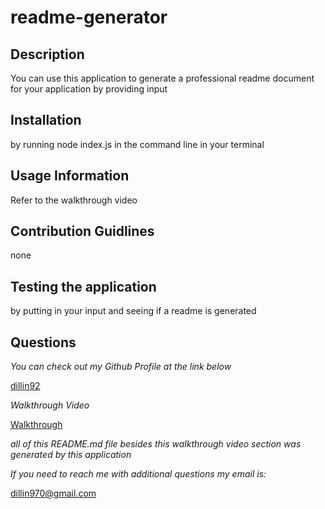# readme-generator

## Description

You can use this application to generate a professional readme document for your application by providing input

## Installation

by running node index.js in the command line in your terminal

## Usage Information

Refer to the walkthrough video

## Contribution Guidlines

none

## Testing the application

by putting in your input and seeing if a readme is generated

## Questions

_You can check out my Github Profile at the link below_

[dillin92](http://github.com/dillin92)

_Walkthrough Video_

[Walkthrough](https://drive.google.com/file/d/1DEQZZD6_UxMbW9GQ-Px1viiJLFkzk7WP/view)

_all of this README.md file besides this walkthrough video section was generated by this application_

_If you need to reach me with additional questions my email is:_

dillin970@gmail.com
